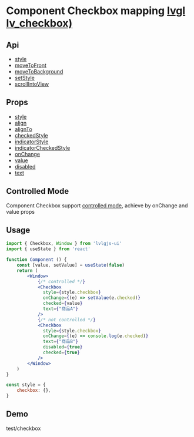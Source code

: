 # Component Checkbox mapping [lvgl lv_checkbox)](https://docs.lvgl.io/master/widgets/checkbox.html)

## Api
- [style](../api/style.md)
- [moveToFront](../api/moveToFront.md)
- [moveToBackground](../api/moveToBackground.md)
- [setStyle](../api/setStyle.md)
- [scrollIntoView](../api/scrollIntoView.md)

## Props
- [style](../props/style.md)
- [align](../props/align.md)
- [alignTo](../props/alignTo.md)
- [checkedStyle](../props/checkedStyle.md)
- [indicatorStyle](../props/indicatorStyle.md)
- [indicatorCheckedStyle](../props/onIndicatorPressedStyle.md)
- [onChange](../props/onChange/2.md)
- [value](../props/value/2.md)
- [disabled](../props/disabled.md)
- [text](../props/text/1.md)

## Controlled Mode
Component Checkbox support [controlled mode](https://krasimir.gitbooks.io/react-in-patterns/content/chapter-05/), achieve by onChange and value props  

## Usage
```jsx
import { Checkbox, Window } from 'lvlgjs-ui'
import { useState } from 'react'

function Component () {
    const [value, setValue] = useState(false)
    return (
        <Window>
            {/* controlled */}
            <Checkbox
              style={style.checkbox}
              onChange={(e) => setValue(e.checked)}
              checked={value}
              text={"商品A"}
            />
            {/* not controlled */}
            <Checkbox
              style={style.checkbox}
              onChange={(e) => console.log(e.checked)}
              text={"商品B"}
              disabled={true}
              checked={true}
            />
        </Window>
    )
}

const style = {
    checkbox: {},
}
```

## Demo
test/checkbox
